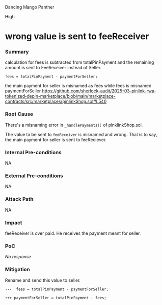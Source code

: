Dancing Mango Panther

High

# wrong value is sent to feeReceiver

### Summary

calculation for fees is subtracted from totalPinPayment and the remaining amount is sent to  FeeReceiver instead of Seller.

```solidity
fees = totalPinPayment - paymentForSeller;
```

 the main payment for seller is misnamed as fees while fees is misnamed paymentForSeller
https://github.com/sherlock-audit/2025-03-pinlink-rwa-tokenized-depin-marketplace/blob/main/marketplace-contracts/src/marketplaces/pinlinkShop.sol#L540
### Root Cause

There's a misnaming error in `_handlePayments()` of pinklinkShop.sol.

The value to be sent to `feeReceiver` is misnamed and wrong. That is to say, the main payment for seller is sent to feeReciever.

### Internal Pre-conditions

NA

### External Pre-conditions

NA

### Attack Path

NA

### Impact

feeReceiver is over paid. He receives the payment meant for seller.

### PoC

_No response_

### Mitigation

Rename and send this value to seller.
```solidity
---  fees = totalPinPayment - paymentForSeller;

+++ paymentForSeller = totalPinPayment - fees;
```